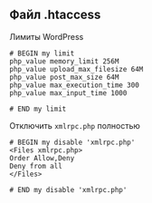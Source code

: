 ## Файл .htaccess

Лимиты WordPress
```
# BEGIN my limit
php_value memory_limit 256M
php_value upload_max_filesize 64M
php_value post_max_size 64M
php_value max_execution_time 300
php_value max_input_time 1000

# END my limit
```

Отключить `xmlrpc.php` полностью
```
# BEGIN my disable 'xmlrpc.php' 
<Files xmlrpc.php>
Order Allow,Deny
Deny from all
</Files>

# END my disable 'xmlrpc.php'
```
